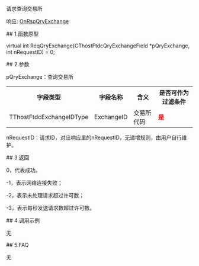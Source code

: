 <p>请求查询交易所</p>
<p>响应: <a href="../../CTHOSTFTDCTRADERAPI/ONRSPQRYEXCHANGE/">OnRspQryExchange</a></p>
<span class="anchor" id="ec0be41c-dec3-4ada-89e1-4bda4c838a43"></span>
## 1.函数原型
<p>virtual int ReqQryExchange(CThostFtdcQryExchangeField *pQryExchange, int nRequestID) = 0;</p>
<span class="anchor" id="68672778-32bf-4320-9516-98ea41a9c9a1"></span>
## 2.参数
<p>pQryExchange：查询交易所</p>
<table><tr><th style="TEXT-ALIGN: center;">字段类型</th><th style="TEXT-ALIGN: center;">字段名称</th><th style="TEXT-ALIGN: center;">含义</th><th style="TEXT-ALIGN: center;">是否可作为过滤条件</th></tr><tr><td style="TEXT-ALIGN: left;">TThostFtdcExchangeIDType</td>
<td style="TEXT-ALIGN: left;">ExchangeID</td>
<td style="TEXT-ALIGN: left;">交易所代码</td>
<td style="TEXT-ALIGN: left;"><strong><font color="#FF0000">是</font></strong></td>
</tr>
</table>
<p>nRequestID：请求ID，对应响应里的nRequestID，无递增规则，由用户自行维护。</p>
<span class="anchor" id="08df0696-391b-48ed-b409-559369d6c3eb"></span>
## 3.返回
<p>0，代表成功。</p>
<p>-1，表示网络连接失败；</p>
<p>-2，表示未处理请求超过许可数；</p>
<p>-3，表示每秒发送请求数超过许可数。</p>
<span class="anchor" id="33b67875-3796-42bd-9868-95d915bcdb2d"></span>
## 4.调用示例
<p>无</p>
<span class="anchor" id="a55907fb-2b8a-4d29-acdb-862208890036"></span>
## 5.FAQ
<p>无</p>
